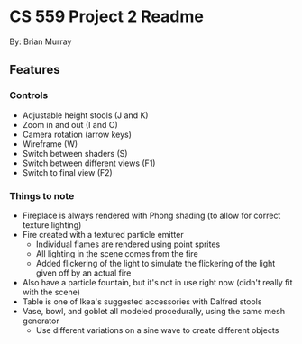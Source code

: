 CS 559 Project 2 Readme
=======================
By: Brian Murray

Features
--------

### Controls ###
- Adjustable height stools (J and K)
- Zoom in and out (I and O)
- Camera rotation (arrow keys)
- Wireframe (W)
- Switch between shaders (S)
- Switch between different views (F1)
- Switch to final view (F2)

### Things to note ###
- Fireplace is always rendered with Phong shading (to allow for correct texture lighting)
- Fire created with a textured particle emitter
  - Individual flames are rendered using point sprites
  - All lighting in the scene comes from the fire
  - Added flickering of the light to simulate the flickering of the light given off by an actual fire
- Also have a particle fountain, but it's not in use right now (didn't really fit with the scene)
- Table is one of Ikea's suggested accessories with Dalfred stools
- Vase, bowl, and goblet all modeled procedurally, using the same mesh generator
  - Use different variations on a sine wave to create different objects
